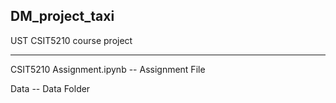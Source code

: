 ## DM_project_taxi
UST CSIT5210 course project

***

CSIT5210 Assignment.ipynb   --   Assignment File

Data                        --   Data Folder
